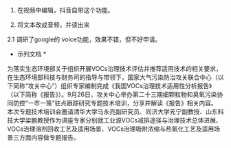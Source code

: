 1. 在视频中编辑，抖音自带这个功能。

2. 将文本改成音频，并读出来

2.1 调研了google的 voice功能，效果不错，但不好申请。

* 示列文档 * 


为落实生态环境部关于组织开展VOCs治理技术评估并推荐适用技术的相关要求，在生态环境部科技与财务司的指导与带领下，国家大气污染防治攻关联合中心（以下简称“攻关中心”）组织专家编制完成《我国VOCs治理技术适用性分析报告》（以下简称《报告》）。9月26日，攻关中心举办第二十三期细颗粒物和臭氧污染协同防控“一市一策”驻点跟踪研究专题技术培训，分享并解读《报告》相关内容。
本次专题技术培训会邀请清华大学马永亮副研究员、同济大学羌宁副教授、山东科技大学梁鹏教授作为讲座专家分别就工业源VOCs减排途径与治理技术总体进展、VOCs治理溶剂回收工艺及适用场景、VOCs治理吸附浓缩与热氧化工艺及适用场景三方面内容做专题报告。